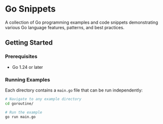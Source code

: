 # Go Snippets

A collection of Go programming examples and code snippets demonstrating various Go language features, patterns, and best practices.

## Getting Started

### Prerequisites

- Go 1.24 or later

### Running Examples

Each directory contains a `main.go` file that can be run independently:

```bash
# Navigate to any example directory
cd goroutine/

# Run the example
go run main.go
```
